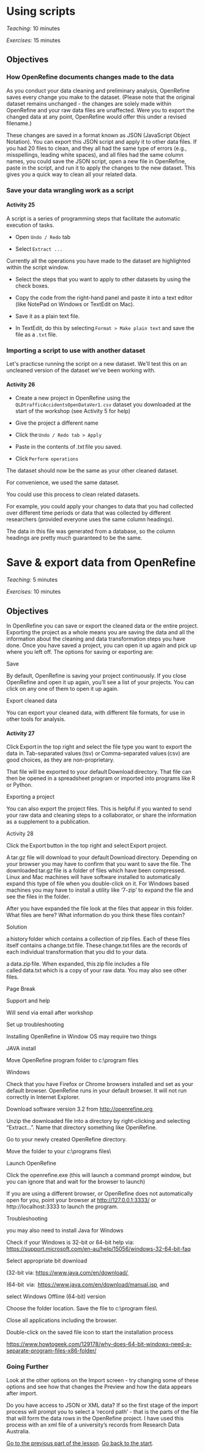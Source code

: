 # Using scripts

*Teaching:* 10 minutes

*Exercises:* 15 minutes


## Objectives

### How OpenRefine documents changes made to the data

As you conduct your data cleaning and preliminary analysis, OpenRefine saves every change you make to the dataset. (Please note that the original dataset remains unchanged - the changes are solely made within OpenRefine and your raw data files are unaffected. Were you to export the changed data at any point, OpenRefine would offer this under a revised filename.)

These changes are saved in a format known as JSON (JavaScript Object Notation). You can export this JSON script and apply it to other data files. If you had 20 files to clean, and they all had the same type of errors (e.g., misspellings, leading white spaces), and all files had the same column names, you could save the JSON script, open a new file in OpenRefine, paste in the script, and run it to apply the changes to the new dataset. This gives you a quick way to clean all your related data.

### Save your data wrangling work as a script

#### Activity 25

A script is a series of programming steps that facilitate the automatic execution of tasks.

- Open `Undo / Redo` tab

- Select `Extract ...`

Currently all the operations you have made to the dataset are highlighted within the script window.

- Select the steps that you want to apply to other datasets by using the check boxes.

- Copy the code from the right-hand panel and paste it into a text editor (like NotePad on Windows or TextEdit on Mac). 

- Save it as a plain text file.

- In TextEdit, do this by selecting `Format > Make plain text` and save the file as a `.txt` file.

### Importing a script to use with another dataset

Let's practicse running the script on a new dataset. We'll test this on an uncleaned version of the dataset we've been working with.

#### Activity 26

- Create a new project in OpenRefine using the `QLDtrafficAccidentsOpenDataVer1.csv` dataset you downloaded at the start of the workshop (see Activity 5 for help)

- Give the project a different name

- Click the `Undo / Redo tab > Apply`

- Paste in the contents of .txt file you saved.

- Click `Perform operations`

The dataset should now be the same as your other cleaned dataset.

For convenience, we used the same dataset.

You could use this process to clean related datasets.

For example, you could apply your changes to data that you had collected over different time periods or data that was collected by different researchers (provided everyone uses the same column headings).

The data in this file was generated from a database, so the column headings are pretty much guaranteed to be the same.

# Save & export data from OpenRefine

*Teaching:* 5 minutes

*Exercises:* 10 minutes

## Objectives

In OpenRefine you can save or export the cleaned data or the entire project. Exporting the project as a whole means you are saving the data and all the information about the cleaning and data transformation steps you have done. Once you have saved a project, you can open it up again and pick up where you left off. The options for saving or exporting are:

Save

By default, OpenRefine is saving your project continuously. If you close OpenRefine and open it up again, you’ll see a list of your projects. You can click on any one of them to open it up again.

Export cleaned data

You can export your cleaned data, with different file formats, for use in other tools for analysis.

#### Activity 27

Click Export in the top right and select the file type you want to export the data in. Tab-separated values (tsv) or Comma-separated values (csv) are good choices, as they are non-proprietary.

That file will be exported to your default Download directory. That file can then be opened in a spreadsheet program or imported into programs like R or Python.

Exporting a project

You can also export the project files. This is helpful if you wanted to send your raw data and cleaning steps to a collaborator, or share the information as a supplement to a publication.

Activity 28

Click the Export button in the top right and select Export project.

A tar.gz file will download to your default Download directory. Depending on your browser you may have to confirm that you want to save the file. The downloaded tar.gz file is a folder of files which have been compressed. Linux and Mac machines will have software installed to automatically expand this type of file when you double-click on it. For Windows based machines you may have to install a utility like ‘7-zip’ to expand the file and see the files in the folder.

After you have expanded the file look at the files that appear in this folder. What files are here? What information do you think these files contain?

Solution

a history folder which contains a collection of zip files. Each of these files itself contains a change.txt file. These change.txt files are the records of each individual transformation that you did to your data.

a data.zip file. When expanded, this zip file includes a file called data.txt which is a copy of your raw data. You may also see other files.



Page Break


Support and help

Will send via email after workshop

Set up troubleshooting

Installing OpenRefine in Window OS may require two things

JAVA install

Move OpenRefine program folder to c:\program files

Windows

Check that you have Firefox or Chrome browsers installed and set as your default browser. OpenRefine runs in your default browser. It will not run correctly in Internet Explorer.

Download software version 3.2 from http://openrefine.org 

Unzip the downloaded file into a directory by right-clicking and selecting “Extract…”. Name that directory something like OpenRefine.

Go to your newly created OpenRefine directory.

Move the folder to your c:\programs files\

Launch OpenRefine

Click the openrefine.exe (this will launch a command prompt window, but you can ignore that and wait for the browser to launch)

If you are using a different browser, or OpenRefine does not automatically open for you, point your browser at http://127.0.0.1:3333/ or http://localhost:3333 to launch the program.

Troubleshooting

you may also need to install Java for Windows

Check if your Windows is 32-bit or 64-bit help via: https://support.microsoft.com/en-au/help/15056/windows-32-64-bit-faq

Select appropriate bit download

(32-bit via: https://www.java.com/en/download/ 

(64-bit  via:  https://www.java.com/en/download/manual.jsp  and

select Windows Offline (64-bit) version

Choose the folder location. Save the file to c:\program files\

Close all applications including the browser.

Double-click on the saved file icon to start the installation process

https://www.howtogeek.com/129178/why-does-64-bit-windows-need-a-separate-program-files-x86-folder/



### Going Further

Look at the other options on the Import screen - try changing some of these options and see how that changes the Preview and how the data appears after import.

Do you have access to JSON or XML data? If so the first stage of the import process will prompt you to select a ‘record path’ - that is the parts of the file that will form the data rows in the OpenRefine project. I have used this process with an xml file of a university’s records from Research Data Australia.


[Go to the previous part of the lesson](data-wrangling-intro-for-hass-7.md).
[Go back to the start](data-wrangling-intro-for-hass-1.md).
